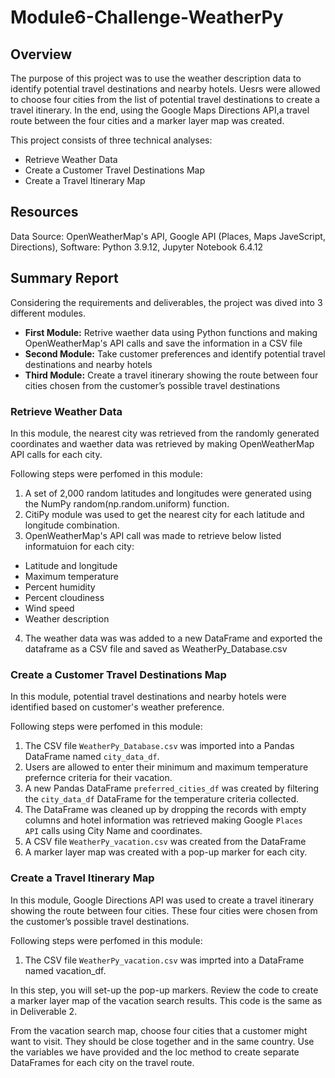 # Module6-Challenge-WeatherPy

## Overview 
The purpose of this project was to use the weather description data to identify potential travel destinations and nearby hotels. Uesrs were allowed to choose four cities from the list of potential travel destinations to create a travel itinerary. In the end, using the Google Maps Directions API,a travel route between the four cities and a marker layer map was created.

This project consists of three technical analyses:
- Retrieve Weather Data
- Create a Customer Travel Destinations Map
- Create a Travel Itinerary Map

## Resources
Data Source: OpenWeatherMap's API, Google API (Places, Maps JaveScript, Directions), Software: Python 3.9.12, Jupyter Notebook 6.4.12

## Summary Report
Considering the requirements and deliverables, the project was dived into 3 different modules. 

- **First Module:** Retrive waether data using Python functions and making OpenWeatherMap's API calls and save the information in a CSV file
- **Second Module:** Take customer preferences and identify potential travel destinations and nearby hotels 
- **Third Module:** Create a travel itinerary showing the route between four cities chosen from the customer’s possible travel destinations 

### Retrieve Weather Data
In this module, the nearest city was retrieved from the randomly generated coordinates and waether data was retrieved by making OpenWeatherMap API calls for each city.

Following steps were perfomed in this module:
1. A set of 2,000 random latitudes and longitudes were generated using the NumPy random(np.random.uniform) function.
2. CitiPy module was used to get the nearest city for each latitude and longitude combination.
3. OpenWeatherMap's API call was made to retrieve below listed informatuion for each city:
- Latitude and longitude
- Maximum temperature
- Percent humidity
- Percent cloudiness
- Wind speed
- Weather description
4. The weather data was was added to a new DataFrame and exported the dataframe as a CSV file and saved as WeatherPy_Database.csv

### Create a Customer Travel Destinations Map
In this module, potential travel destinations and nearby hotels were identified based on customer's weather preference. 

Following steps were perfomed in this module:
1. The CSV file <code>WeatherPy_Database.csv</code> was imported into a Pandas DataFrame named <code>city_data_df</code>.
2. Users are allowed to enter their minimum and maximum temperature prefernce criteria for their vacation.
3. A new Pandas DataFrame <code>preferred_cities_df</code> was created by filtering the <code>city_data_df</code> DataFrame for the temperature criteria collected. 
4. The DataFrame was cleaned up by dropping the records with empty columns and hotel information was retrieved making Google <code>Places API</code> calls using City Name and coordinates. 
5. A CSV file <code>WeatherPy_vacation.csv</code> was created from the DataFrame
6. A marker layer map was created with a pop-up marker for each city.

### Create a Travel Itinerary Map
In this module, Google Directions API was used to create a travel itinerary showing the route between four cities. These four cities were chosen from the customer’s possible travel destinations. 

Following steps were perfomed in this module:
1. The CSV file <code>WeatherPy_vacation.csv</code> was imprted into a DataFrame named vacation_df.

In this step, you will set-up the pop-up markers. Review the code to create a marker layer map of the vacation search results. This code is the same as in Deliverable 2.

From the vacation search map, choose four cities that a customer might want to visit. They should be close together and in the same country. Use the variables we have provided and the loc method to create separate DataFrames for each city on the travel route.


